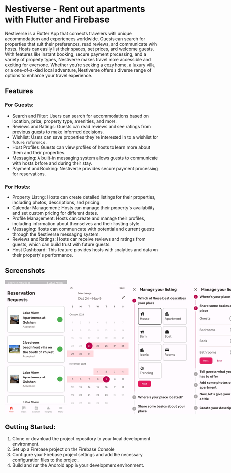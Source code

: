 # Nestiverse - Rent out apartments with Flutter and Firebase
Nestiverse is a Flutter App that connects travelers with unique accommodations and experiences worldwide. Guests can search for properties that suit their preferences, read reviews, and communicate with hosts. Hosts can easily list their spaces, set prices, and welcome guests. With features like instant booking, secure payment processing, and a variety of property types, Nestiverse makes travel more accessible and exciting for everyone. Whether you're seeking a cozy home, a luxury villa, or a one-of-a-kind local adventure, Nestiverse offers a diverse range of options to enhance your travel experience.

## Features
### For Guests:
- Search and Filter: Users can search for accommodations based on location, price, property type, amenities, and more.
- Reviews and Ratings: Guests can read reviews and see ratings from previous guests to make informed decisions.
- Wishlist: Users can save properties they're interested in to a wishlist for future reference.
- Host Profiles: Guests can view profiles of hosts to learn more about them and their properties.
- Messaging: A built-in messaging system allows guests to communicate with hosts before and during their stay.
- Payment and Booking: Nestiverse provides secure payment processing for reservations.

### For Hosts:
- Property Listing: Hosts can create detailed listings for their properties, including photos, descriptions, and pricing.
- Calendar Management: Hosts can manage their property's availability and set custom pricing for different dates.
- Profile Management: Hosts can create and manage their profiles, including information about themselves and their hosting style.
- Messaging: Hosts can communicate with potential and current guests through the Nestiverse messaging system.
- Reviews and Ratings: Hosts can receive reviews and ratings from guests, which can build trust with future guests.
- Host Dashboard: This feature provides hosts with analytics and data on their property's performance.

## Screenshots
<div style="display: flex; justify-content: space-between;">
  <img src="https://raw.githubusercontent.com/hassanmahfuj/Nestiverse-Rent-Your-Apartments-Flutter-App/main/ScreenShots/Screenshot_2023-10-25-14-16-14-533_com.oshadharonlab.nestiverse.jpg" alt="Screenshot 1" width="200" />
  <img src="https://raw.githubusercontent.com/hassanmahfuj/Nestiverse-Rent-Your-Apartments-Flutter-App/main/ScreenShots/Screenshot_2023-10-25-14-16-41-648_com.oshadharonlab.nestiverse.jpg" alt="Screenshot 2" width="200" />
  <img src="https://raw.githubusercontent.com/hassanmahfuj/Nestiverse-Rent-Your-Apartments-Flutter-App/main/ScreenShots/Screenshot_2023-10-25-14-16-51-056_com.oshadharonlab.nestiverse.jpg" alt="Screenshot 3" width="200" />
  <img src="https://raw.githubusercontent.com/hassanmahfuj/Nestiverse-Rent-Your-Apartments-Flutter-App/main/ScreenShots/Screenshot_2023-10-25-14-17-00-569_com.oshadharonlab.nestiverse.jpg" alt="Screenshot 4" width="200" />
  <img src="https://raw.githubusercontent.com/hassanmahfuj/Nestiverse-Rent-Your-Apartments-Flutter-App/main/ScreenShots/Screenshot_2023-10-25-14-17-35-839_com.oshadharonlab.nestiverse.jpg" alt="Screenshot 5" width="200" />
  <img src="https://raw.githubusercontent.com/hassanmahfuj/Nestiverse-Rent-Your-Apartments-Flutter-App/main/ScreenShots/Screenshot_2023-10-25-14-17-46-407_com.oshadharonlab.nestiverse.jpg" alt="Screenshot 6" width="200" />
  <img src="https://raw.githubusercontent.com/hassanmahfuj/Nestiverse-Rent-Your-Apartments-Flutter-App/main/ScreenShots/Screenshot_2023-10-25-14-18-00-944_com.oshadharonlab.nestiverse.jpg" alt="Screenshot 7" width="200" />
  <img src="https://raw.githubusercontent.com/hassanmahfuj/Nestiverse-Rent-Your-Apartments-Flutter-App/main/ScreenShots/Screenshot_2023-10-25-14-18-08-634_com.oshadharonlab.nestiverse.jpg" alt="Screenshot 8" width="200" />
  <img src="https://raw.githubusercontent.com/hassanmahfuj/Nestiverse-Rent-Your-Apartments-Flutter-App/main/ScreenShots/Screenshot_2023-10-25-14-18-13-996_com.oshadharonlab.nestiverse.jpg" alt="Screenshot 9" width="200" />
  <img src="https://raw.githubusercontent.com/hassanmahfuj/Nestiverse-Rent-Your-Apartments-Flutter-App/main/ScreenShots/Screenshot_2023-10-25-14-18-25-163_com.oshadharonlab.nestiverse.jpg" alt="Screenshot 10" width="200" />
  <img src="https://raw.githubusercontent.com/hassanmahfuj/Nestiverse-Rent-Your-Apartments-Flutter-App/main/ScreenShots/Screenshot_2023-10-25-14-18-38-678_com.oshadharonlab.nestiverse.jpg" alt="Screenshot 11" width="200" />
  <img src="https://raw.githubusercontent.com/hassanmahfuj/Nestiverse-Rent-Your-Apartments-Flutter-App/main/ScreenShots/Screenshot_2023-10-25-14-19-22-897_com.oshadharonlab.nestiverse.jpg" alt="Screenshot 12" width="200" />
</div>

## Getting Started:
1. Clone or download the project repository to your local development environment.
2. Set up a Firebase project on the Firebase Console.
3. Configure your Firebase project settings and add the necessary configuration files to the project.
4. Build and run the Android app in your development environment.